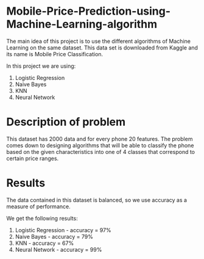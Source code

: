 # Mobile-Price-Prediction-using-Machine-Learning-algorithm

The main idea of this project is to use the different algorithms of Machine Learning on the same dataset. This data set is downloaded from Kaggle and its name is Mobile Price Classification.

In this project we are using:
1. Logistic Regression
2. Naive Bayes
3. KNN
4. Neural Network

# Description of problem

This dataset has 2000 data and for every phone 20 features. The problem comes down to designing algorithms that will be able to classify the phone based on the given characteristics into one of 4 classes that correspond to certain price ranges. 

# Results

The data contained in this dataset is balanced, so we use accuracy as a measure of performance.

We get the following results:
1. Logistic Regression - accuracy = 97%
2. Naive Bayes - accuracy = 79%
3. KNN - accuracy = 67%
4. Neural Network - accuracy = 99%
